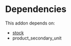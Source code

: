 # Dependencies

This addon depends on:

- [stock](../../odoo-bringout-oca-ocb-stock)
- product_secondary_unit
